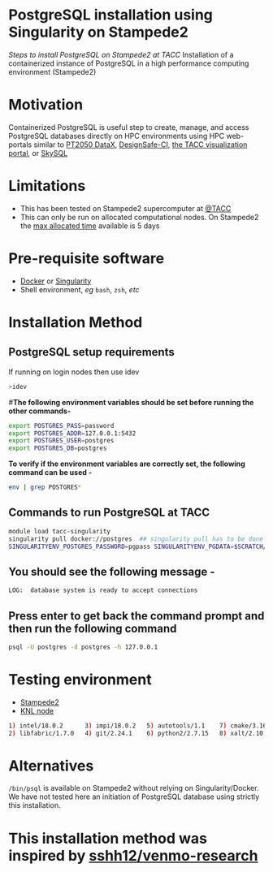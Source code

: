  
 
# PostgreSQL installation using Singularity on Stampede2
*Steps to install PostgreSQL on Stampede2 at TACC*
Installation of a containerized instance of PostgreSQL in a high performance computing environment (Stampede2)


# Motivation 
Containerized PostgreSQL is useful step to create, manage, 
and access PostgreSQL databases directly on HPC environments 
using HPC web-portals similar to
[PT2050 DataX](https://ptdatax.tacc.utexas.edu/),
[DesignSafe-CI](https://www.designsafe-ci.org/), 
[the TACC visualization portal](https://vis.tacc.utexas.edu/), or
[SkySQL](https://mariadb.com/products/skysql/)


# Limitations 
- This has been tested on Stampede2 supercomputer at [@TACC](https://github.com/TACC)
- This can only be run on allocated computational nodes.
  On Stampede2 the [max allocated time](https://portal.tacc.utexas.edu/user-guides/stampede2#queues) available is 5 days 


# Pre-requisite software
- [Docker](https://www.docker.com/) or [Singularity](https://sylabs.io/singularity/)
- Shell environment, *eg* `bash`, `zsh`, *etc*


# Installation Method


[//]: # (This entire section may be unnecessary.)
[//]: # (TODO: test next subsection of instructions without running these commands first.)
## PostgreSQL setup requirements
If running on login nodes then use idev
```bash
>idev
```
#**The following environment variables should be set before running the other commands-**
```bash
export POSTGRES_PASS=password
export POSTGRES_ADDR=127.0.0.1:5432
export POSTGRES_USER=postgres
export POSTGRES_DB=postgres
```

**To verify if the environment variables are correctly set, the following command can be used -**
```bash
env | grep POSTGRES*
```


## **Commands to run PostgreSQL at TACC**
[\\]: # (Use **Singularity** to run all the commands, given below)
```bash
module load tacc-singularity
singularity pull docker://postgres  ## singularity pull has to be done only once
SINGULARITYENV_POSTGRES_PASSWORD=pgpass SINGULARITYENV_PGDATA=$SCRATCH/pgdata singularity run  --cleanenv --bind $SCRATCH:/var postgres_latest.sif &
```
## You should see the following message -
```bash
LOG:  database system is ready to accept connections
```
## Press enter to get back the command prompt and then run the following command
```bash
psql -U postgres -d postgres -h 127.0.0.1
```


# Testing environment
- [Stampede2](https://www.tacc.utexas.edu/systems/stampede2)
- [KNL node](https://portal.tacc.utexas.edu/user-guides/stampede2#knl-compute-nodes)
```bash
1) intel/18.0.2      3) impi/18.0.2   5) autotools/1.1    7) cmake/3.16.1   9) TACC
2) libfabric/1.7.0   4) git/2.24.1    6) python2/2.7.15   8) xalt/2.10.2
```


# Alternatives 
`/bin/psql` is available on Stampede2 without relying on Singularity/Docker. We have not tested here an initiation of PostgreSQL database using strictly this installation.
 
 
# This installation method was inspired by [sshh12/venmo-research](https://github.com/sshh12/venmo-research)

